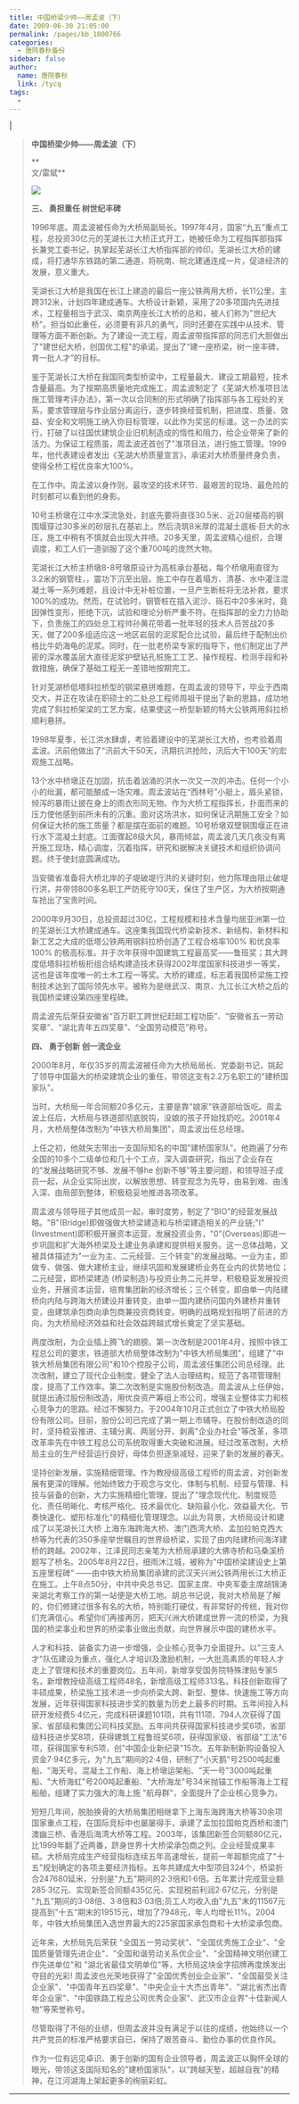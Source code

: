 ```yaml
---
title: 中国桥梁少帅——周孟波（下）
date: 2009-06-30 21:05:00
permalink: /pages/bb_1000766
categories: 
  - 唐院春秋备份
sidebar: false
author: 
  name: 唐院春秋
  link: /tycq
tags: 
  - 
---
```


|

> **中国桥梁少帅——周孟波（下）**
>
> **  
> 文/雷斌**
>
> [
> ![](/pic/img.bimg.126.net_photo_wvmp0-JTIJuG1DmrK0FEVQ==_4856850723143133558.jpg)](pic/img.bimg.126.net_photo_wvmp0-JTIJuG1DmrK0FEVQ==_4856850723143133558.jpg)
>
> **三、 勇担重任 树世纪丰碑**
>
>
> 1996年底。周孟波被任命为大桥局副局长。1997年4月，国家“九五”重点工程，总投资30亿元的芜湖长江大桥正式开工，她被任命为工程指挥部指挥长兼党工委书记，执掌起芜湖长江大桥指挥部的帅印。芜湖长江大桥的建成，将打通华东铁路的第二通道，将皖南、皖北建通连成一片，促进经济的发展，意义重大。
>
>
> 芜湖长江大桥是我国在长江上建造的最后一座公铁两用大桥，长11公里，主跨312米，计划四年建成通车。大桥设计新颖，采用了20多项国内先进技术，工程量相当于武汉、南京两座长江大桥的总和，被人们称为"世纪大桥"。担当如此重任，必须要有非凡的勇气，同时还要在实践中从技术、管理等方面不断创新。为了建设一流工程，周孟波带指挥部的同志们大胆做出了"建世纪大桥，创国优工程"的承诺。提出了“建一座桥梁，树一座丰碑，育一批人才”的目标。
>
>
> 鉴于芜湖长江大桥在我国同类型桥梁中，工程量最大、建设工期最短，技术含量最高。为了按期高质量地完成施工，周孟波制定了《芜湖大桥准项目法施工管理考评办法》，第一次以合同制的形式明确了指挥部与各工程处的关系，要求管理层与作业层分离运行，逐步转换经营机制，把进度、质量、效益、安全和文明施工纳入你目标管理，以此作为奖惩的标谁。这一办法的实行，打破了以往国优建筑企业旧机制造成的惰性和阻力，给企业带来了新的活力。为保证工程质虽，周孟波还首创了"准项目法，进行施工管理。1999年，他代表建设者发出《芜湖大桥质量宣言》，承诺对大桥质量终身负责，使得全桥工程优良率大100%。
>
> 在工作中。周孟波以身作则，最攻坚的技术环节、最艰苦的现场、最危险的时刻都可以看到他的身影。
>
>
> 10号主桥墩在江中水深流急处，封底先要将直径30.5米、近20层楼高的钢围堰穿过30多米的砂层扎在基岩上。然后浇筑8米厚的混凝土底板·巨大的水压，施工中稍有不慎就会出现大井喷。20多天里，周孟波精心组织，合理调度，和工人们一道驯服了这个重700吨的庞然大物。
>
>
> 芜湖长江大桥主桥墩8-8号墩原设计为高桩承台基础，每个桥墩用直径为3.2米的钢管柱，，震功下沉至出层。施工中存在着塌方、清基、水中灌注混凝土等一系列难题，且设计中无补桩位置，一旦产生断桩将无法补救，要求100%的成功。然而，在试验时，钢管桩在插入泥沙、砾石中20多米时，竟因弹性变形，拒绝下沉，试验和理论分析严重不符。在指挥部的全力力协助下，负责施工的四处总工程帅孙黄花带着一批年轻的技术人员苦战20多天，做了200多组适应这一地区岩层的泥浆配合比试验，最后终于配制出价格比牛奶海龟的泥浆。同时，在一批老桥梁专家的指导下，他们制定出了严密的深水覆盖层大直径泥浆护壁钻孔桩施工工艺、操作规程、检测手段和补救措施，确保了基础工程无一差错地按期完工。
>
>
> 针对芜湖桥低塔斜拉桥型的钢梁悬拼难题，在周孟波的领导下，毕业于西南交大，并正在攻读在职硕士的二处总工程师周祖干提出了新的思路，成功地完成了斜拉桥架梁的工艺方案，结果使这一桥型新颖的特大公铁两用斜拉桥顺利悬拼。
>
> 1998年夏季，长江洪水肆虐，考验着建设中的芜湖长江大桥，也考验着周孟波。汛前他做出了“汛前大干50天，汛期抗洪抢险，汛后大干100天”的宏观施工战略。
>
>
> 13个水中桥墩正在加固，抗击着汹涌的洪水一次又一次的冲击。任何一个小小的纰漏，都可能酿成一场灾难。周孟波站在“西林号”小艇上，眉头紧锁，倾泻的暴雨让披在身上的雨衣形同无物。作为大桥工程指挥长，扑面而来的压力使他感到前所未有的沉重。面对这场洪水，如何保证汛期施工安全？如何保证大桥的施工质量？都是摆在面前的难题。10号桥墩双壁钢围堰正在进行水下混凝土封底。江面骤起8级大风，暴雨倾盆，周孟波几天几夜没有离开施工现场，精心调度，沉着指挥，研究和据解决关键技术和组织协调问题。终于使封底圆满成功。
>
>
> 当安徽省准备将大桥北岸的子堤破堤行洪的关键时刻，他力陈理由阻止破堤行洪，并带领800多名职工严防死守100天，保住了生产区，为大桥按期通车抢出了宝贵时间。
>
>
> 2000年9月30日，总投资超过30亿，工程规模和技术含量均居亚洲第一位的芜湖长江大桥建成通车。这座集我国现代桥梁新技术、新结构、新材料和新工艺之大成的低塔公铁两用钢斜拉桥创造了工程合格率100%
> 和优良率100%
> 的极高标准。并于次年获得中国建筑工程最高奖——鲁班奖；其大跨度低塔斜拉桥板桁组合结构建造技术获得2002年度国家科技进步一等奖，这也是该年度唯一的土木工程一等奖。大桥的建成，标志着我国桥梁施工控制技术达到了国际领先水平。被称为是继武汉、南京、九江长江大桥之后的我国桥梁建设第四座里程碑。
>
> 周孟波先后荣获安徽省“百万职工跨世纪赶超工程功臣”、“安徽省五一劳动奖章”、“湖北青年五四奖章”、“全国劳动模范”称号。
>
> **四、 勇于创新 创一流企业**
>
> 2000年8月，年仅35岁的周孟波被任命为大桥局局长、党委副书记，挑起了领导中国最大的桥梁建筑企业的重任，带领这支有2.2万名职工的"建桥国家队"。
>
>
> 当时，大桥局一年合同额20多亿元，主要是靠"娘家"铁道部给饭吃。周孟波上任后，大桥局与铁道部彻底脱钩，没娘的孩子开始找奶吃。2001年4月，大桥局整体改制为"中铁大桥局集团"，周孟波出任总经理。
>
>
> 上任之初，他就矢志带出一支国际知名的中国"建桥国家队"。他跑遍了分布全国的10多个二级单位和几十个工点，深入调查研究，指出了企业存在的“发展战略研究不够、发展不够he
> 创新不够”等主要问题，和领导班子成员一起，从企业实际出炭，以解放思想、转变观念为先导，由易到难、由浅入深、由局部到整体，积极稳妥地推进各项改革。
>
>
> 周孟波与领导班子其他成员一起，审时度势，制定了“BIO”的经营发展战略。"B"(Bridge)即做强做大桥梁建造和与桥梁建造相关的产业链;"I"(Investment)即积极开展资本运营，发展投资业务，"0"(Overseas)即进一步巩固和扩大海外桥梁及土建业务承建和提供相关服务。这一总体战略，又被具体描述为"一业为主、二元经营、三个转变"的发展战略。一业为主，即做专、做强、做大建桥主业，继续巩固和发展建桥业务在业内的优势地位；二元经营，即桥梁建造
> (桥梁制造)与投资业务二元并举，积极稳妥发展投资业务，开展资本运营，培育集团新的经济增长；三个转变，即由单一内陆建桥向内陆与跨海大桥建设并重转变，由单一国内建桥问国内外建桥并重转变，由建筑承包商向承包商兼投资商转变。明确的战略规划指明了前进的方向，为大桥局经济效益和社会效益跨越式增长奠定了坚实基础。
>
>
> 两度改制，为企业插上腾飞的翅膀。第一次改制是2001年4月，按照中铁工程总公司的要求，铁道部大桥局整体改制为"中铁大桥局集团"，组建了"中铁大桥局集团有限公司"和10个控股子公司，周孟波任集团公司总经理。此次改制，建立了现代企业制度，健全了法人治理结构，规范了各项管理制度，提高了工作效率。第二次改制是实施股份制改造。周孟波从上任伊始，就提出通过股份制改造，用优良资产筹组上市公司，增强主业整体实力和核心竞争力的思路。经过不懈努力，于2004年10月正式创立了中铁大桥局股份有限公司。目前，股份公司已完成了第一期上市辅导。在股份制改造的同时，坚持稳妥推进、主辅分离、两层分开、剥离"企业办社会"等改革，多项改革率先在中铁工程总公司系统取得重大突破和进展。经过改革改制，大桥局主业的生产经营运行良好，母体负担逐渐减轻，迎来了新的发展的春天。
>
>
> 坚持创新发展，实施精细管理。作为教授级高级工程师的周孟波，对创新发展有更深的理解。他始终致力于观念与文化、体制与机制、经营与管理、科技与装备的创新，大力实施精细化管理，提出了"理念现代化、制度规范化、责任明晰化、考核严格化、技术最优化、缺陷最小化、效益最大化、节奏快速化、塑形标准化"的精细化管理理念。以此为背景，大桥局设计和建成了以芜湖长江大桥
> 上海东海跨海大桥、澳门西湾大桥、孟加拉帕克西大桥等为代表的350多座举世瞩目的世界级桥梁，实现了由内陆建桥问海洋建桥的跨越。2002年，江泽民同志亲笔为大桥局承建的大佛寺桥和马桑溪桥题写了桥名。2005年8月22日，细雨沐江城，被称为"中国桥梁建设史上第五座里程碑"
> ——由中铁大桥局集团承建的武汉天兴洲公铁两用长江大桥正在施工。上午8点50分，中共中央总书记、国家主席、中央军委主席胡锦涛来湖北考察工作的第一站便是大桥工地。胡总书记说，我对大桥局是了解的，你们修建过很多有名的大桥，特别能打硬仗，有非常好的传统，我对你们充满信心。希望你们再接再厉，把天兴洲大桥建成世界一流的桥梁，为我国的桥梁事业和世界的桥梁事业做出贡献，向世界展示中国的建桥水平。
>
>
> 人才和科技、装备实力进一步增强，企业核心竞争力全面提升。以"三支人才"队伍建设为重点，强化人才培训及激励机制，一大批高素质的年轻人才走上了管理和技术的重要岗位。五年间，新增享受国务院特殊津贴专家5名，新增教授级高级工程师48名，新增高级工程师313名。科技创新取得了丰硕成果，桥梁施工技术进一步向桥梁大跨、新型、整体、快速施工等方向发展，近年获得国家科技进步奖的数量为历史上最多的时期。五年间投入科研开发经费5·4亿元，完成科研课题101项，共有111项、794人次获得了国家、省部级和集团公司科技奖励。五年间共获得国家科技进步奖6项，省部级科技进步奖8项，获得建筑工程鲁班奖6项，获得国家级、省部级"工法"6项，获得国家专利5项，创"中国企业新纪录"15次。五年新制新购设备投入资金7·94亿多元，为"九五"期间的2·4倍，研制了"小天鹅"号2500吨起重船、"海天号。混凝土工作船、海上桥墩运架船、"天一号"3000吨起重船、"大桥海虹"号200吨起重船、"大桥海龙"号34米抛锚工作船等海上工程船舶，组建了实力强大的海上施
> "航母群"，全面提升了企业核心竞争力。
>
>
> 短短几年间，脱胎换骨的大桥局集团相继拿下上海东海跨海大桥等30余项国家重点工程，在国际竞标中也屡屡得手，承建了孟加拉国帕克西桥和澳门澳幽三桥、香港后海湾大桥等工程。2003年，该集团新签合同额80亿元，比1999年翻了近两番，跻身世界十大桥梁承包商之列。企业经营成果丰硕。大桥局完成生产经营指标连续五年高速增长，提前一年超额完成了"十五"规划确定的各项主要经济指标。五年共建成大中型项目324个，桥梁折合247680延米，分别是"九五"期间的2·3倍和1·6倍。五年累计完成营业额285·3亿元、实现新签合同额435亿元、实现税前利润2·67亿元，分别是
> "九五"期间的3·08倍、3·8倍和3·03倍;员工人均收入由"九五"末的11567元提高到"十五"期末的19515元，增加了7948元，年人均增长11%。2004年，中铁大桥局集团入选世界最大的225家国家承包商和十大桥梁承包商。
>
> 近年来，大桥局先后荣获
> "全国五一劳动奖状"、"全国优秀施工企业"、"全国质量管理先进企业"、"全国和谐劳动关系优企业"、"全国精神文明创建工作先进单位"和
> "湖北省最佳文明单位"等，大桥局这块金字招牌再度焕发出夺目的光彩!
> 周孟波也光荣地获得了"全国优秀创业企业家"、"全国最受关注企业家"、"中国青年五四奖章"、"中央企业十大杰出青年"、"湖北省杰出青年企业家"、"中国铁路工程总公司优秀企业家"、武汉市企业界"十佳新闻人物"等荣誉称号。
>
> 尽管取得了不俗的业绩，但周孟波并没有满足于以往的成绩，他始终以一个共产党员的标准严格要求自已，保持了艰苦奋斗、勤俭办事的优良作风。
>
>
> 作为一位有远见卓识、勇于创新的国有企业领导者，周孟波正以胸怀全球的眼光，带领这支国际知名的"建桥国家队"，以“跨越天堑，超越自我”的精神，在江河湖海上架起更多的绚丽彩虹。  
  
---